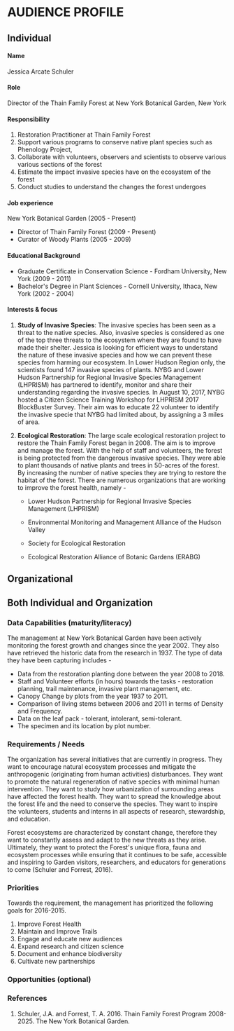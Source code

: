 # AUDIENCE PROFILE

## Individual

#### Name

Jessica Arcate Schuler

#### Role

Director of the Thain Family Forest at New York Botanical Garden, New York

#### Responsibility

1. Restoration Practitioner at Thain Family Forest
2. Support various programs to conserve native plant species such as Phenology Project, 
3. Collaborate with volunteers, observers and scientists to observe various various sections of the forest 
4. Estimate the impact invasive species have on the ecosystem of the forest
5. Conduct studies to understand the changes the forest undergoes 

#### Job experience

New York Botanical Garden (2005 - Present)

- Director of Thain Family Forest (2009 - Present)
- Curator of Woody Plants (2005 - 2009)

#### Educational Background

- Graduate Certificate in Conservation Science - Fordham University, New York (2009 - 2011)
- Bachelor's Degree in Plant Sciences - Cornell University, Ithaca, New York (2002 - 2004)

#### Interests & focus

1. **Study of Invasive Species**: The invasive species has been seen as a threat to the native species. Also, invasive species is considered as one of the top three threats to the ecosystem where they are found to have made their shelter. Jessica is looking for efficient ways to understand the nature of these invasive species and how we can prevent these species from harming our ecosystem. In Lower Hudson Region only, the scientists found 147 invasive species of plants. NYBG and  Lower Hudson Partnership for Regional Invasive Species Management (LHPRISM) has partnered to identify, monitor and share their understanding regarding the invasive species. In August 10, 2017, NYBG hosted a Citizen Science Training Workshop for LHPRISM 2017 BlockBuster Survey. Their aim was to educate 22 volunteer to identify the invasive specie that NYBG had limited about, by assigning a 3 miles of area.

2. **Ecological Restoration**: The large scale ecological restoration project to restore the Thain Family Forest began in 2008. The aim is to improve and manage the forest. With the help of staff and volunteers, the forest is being protected from the dangerous invasive species. They were able to plant thousands of native plants and trees in 50-acres of the forest. By increasing the number of native species they are trying to restore the habitat of the forest. There are numerous organizations that are working to improve the forest health, namely -

   - Lower Hudson Partnership for Regional Invasive Species Management (LHPRISM) 

   - Environmental Monitoring and Management Alliance of the Hudson Valley

   - Society for Ecological Restoration

   - Ecological Restoration Alliance of Botanic Gardens (ERABG)


## Organizational





## Both Individual and Organization

### Data Capabilities (maturity/literacy)

The management at New York Botanical Garden have been actively monitoring the forest growth and changes since the year 2002. They also have retrieved the historic data from the research in 1937. The type of data they have been capturing includes -

* Data from the restoration planting done between the year 2008 to 2018.
* Staff and Volunteer efforts (in hours) towards the tasks - restoration planning, trail maintenance, invasive plant management, etc.
* Canopy Change by plots from the year 1937 to 2011.
* Comparison of living stems between 2006 and 2011 in terms of Density and Frequency.
* Data on the leaf pack - tolerant, intolerant, semi-tolerant.
* The specimen and its location by plot number.

### Requirements / Needs

The organization has several initiatives that are currently in progress. They want to encourage natural ecosystem processes and mitigate the anthropogenic (originating from human activities) disturbances. They want to promote the natural regeneration of native species with minimal human intervention. They want to study how urbanization of surrounding areas have affected the forest health. They want to spread the knowledge about the forest life and the need to conserve the species. They want to inspire the volunteers, students and interns in all aspects of research, stewardship, and education.

Forest ecosystems are characterized by constant change, therefore they want to constantly assess and adapt to the new threats as they arise. Ultimately, they want to protect the Forest's unique flora, fauna and ecosystem processes while ensuring that it continues to be safe, accessible and inspiring to Garden visitors, researchers, and educators for generations to come (Schuler and Forrest, 2016).

### Priorities

Towards the requirement, the management has prioritized the following goals for 2016-2015.

1. Improve Forest Health
2. Maintain and Improve Trails
3. Engage and educate new audiences
4. Expand research and citizen science
5. Document and enhance biodiversity
6. Cultivate new partnerships

### Opportunities (optional)



### References

1. Schuler, J.A. and Forrest, T. A.  2016. Thain Family Forest Program 2008-2025. The New York Botanical Garden.

